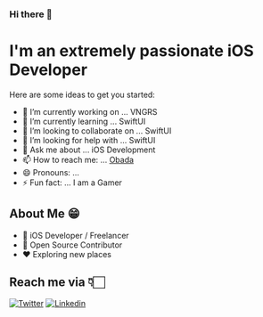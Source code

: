 ### Hi there 👋

# I'm an extremely passionate iOS Developer

Here are some ideas to get you started:

- 🔭 I’m currently working on ... VNGRS
- 🌱 I’m currently learning ... SwiftUI
- 👯 I’m looking to collaborate on ... SwiftUI
- 🤔 I’m looking for help with ... SwiftUI
- 💬 Ask me about ... iOS Development
- 📫 How to reach me: ... [Obada](https://www.linkedin.com/in/obadasemary/)
- 😄 Pronouns: ...  
- ⚡ Fun fact: ... I am a Gamer

## About Me 😁
* 📱 iOS Developer / Freelancer
* 📖 Open Source Contributor
* ♥️ Exploring new places


## Reach me via 👇🏻

[![Twitter](https://raw.githubusercontent.com/Shubham0812/Test-Angular/master/docs/insta.png)](https://twitter.com/obadasemary) [![Linkedin](https://raw.githubusercontent.com/Shubham0812/Test-Angular/master/docs/linkedin.png)](https://www.linkedin.com/in/obadasemary/)
